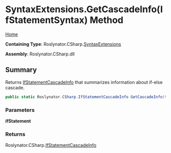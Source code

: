 # SyntaxExtensions\.GetCascadeInfo\(IfStatementSyntax\) Method

[Home](../../../../README.md)

**Containing Type**: Roslynator\.CSharp\.[SyntaxExtensions](../README.md)

**Assembly**: Roslynator\.CSharp\.dll

## Summary

Returns [IfStatementCascadeInfo](../../IfStatementCascadeInfo/README.md) that summarizes information about if\-else cascade\.

```csharp
public static Roslynator.CSharp.IfStatementCascadeInfo GetCascadeInfo(this Microsoft.CodeAnalysis.CSharp.Syntax.IfStatementSyntax ifStatement)
```

### Parameters

**ifStatement**

### Returns

Roslynator\.CSharp\.[IfStatementCascadeInfo](../../IfStatementCascadeInfo/README.md)

